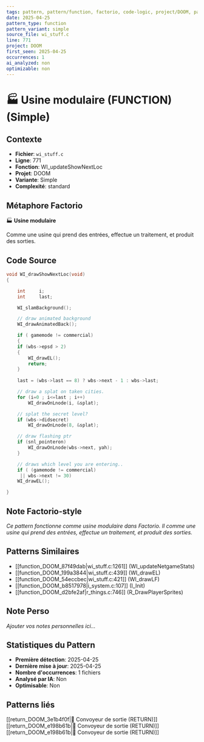 ```yaml
---
tags: pattern, pattern/function, factorio, code-logic, project/DOOM, pattern/variant/simple
date: 2025-04-25
pattern_type: function
pattern_variant: simple
source_file: wi_stuff.c
line: 771
project: DOOM
first_seen: 2025-04-25
occurrences: 1
ai_analyzed: non
optimizable: non
---
```


# 🏭 Usine modulaire (FUNCTION) (Simple)

## Contexte
- **Fichier**: `wi_stuff.c`
- **Ligne**: 771
- **Fonction**: WI_updateShowNextLoc
- **Projet**: DOOM
- **Variante**: Simple
- **Complexité**: standard

## Métaphore Factorio
🏭 **Usine modulaire**

Comme une usine qui prend des entrées, effectue un traitement, et produit des sorties.

## Code Source
```c
void WI_drawShowNextLoc(void)
{

    int		i;
    int		last;

    WI_slamBackground();

    // draw animated background
    WI_drawAnimatedBack(); 

    if ( gamemode != commercial)
    {
  	if (wbs->epsd > 2)
	{
	    WI_drawEL();
	    return;
	}
	
	last = (wbs->last == 8) ? wbs->next - 1 : wbs->last;

	// draw a splat on taken cities.
	for (i=0 ; i<=last ; i++)
	    WI_drawOnLnode(i, &splat);

	// splat the secret level?
	if (wbs->didsecret)
	    WI_drawOnLnode(8, &splat);

	// draw flashing ptr
	if (snl_pointeron)
	    WI_drawOnLnode(wbs->next, yah); 
    }

    // draws which level you are entering..
    if ( (gamemode != commercial)
	 || wbs->next != 30)
	WI_drawEL();  

}
```

## Note Factorio-style
*Ce pattern fonctionne comme usine modulaire dans Factorio. Il comme une usine qui prend des entrées, effectue un traitement, et produit des sorties.*

## Patterns Similaires
- [[function_DOOM_87f49dab|wi_stuff.c:1261]] (WI_updateNetgameStats)
- [[function_DOOM_199a3844|wi_stuff.c:439]] (WI_drawEL)
- [[function_DOOM_54eccbec|wi_stuff.c:421]] (WI_drawLF)
- [[function_DOOM_b8517978|i_system.c:107]] (I_Init)
- [[function_DOOM_d2bfe2af|r_things.c:746]] (R_DrawPlayerSprites)

## Note Perso
*Ajouter vos notes personnelles ici...*

## Statistiques du Pattern
- **Première détection**: 2025-04-25
- **Dernière mise à jour**: 2025-04-25
- **Nombre d'occurrences**: 1 fichiers
- **Analysé par IA**: Non
- **Optimisable**: Non

## Patterns liés
[[return_DOOM_3e1b4f0f|🚚 Convoyeur de sortie (RETURN)]]
[[return_DOOM_e198b61b|🚚 Convoyeur de sortie (RETURN)]]
[[return_DOOM_e198b61b|🚚 Convoyeur de sortie (RETURN)]]
